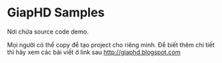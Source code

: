GiapHD Samples
=======

Nơi chứa source code demo.

Mọi người có thể copy để tạo project cho riêng mình. 
Để biết thêm chi tiết thì hãy xem các bài viết ở link sau
  http://giaphd.blogspot.com
  
